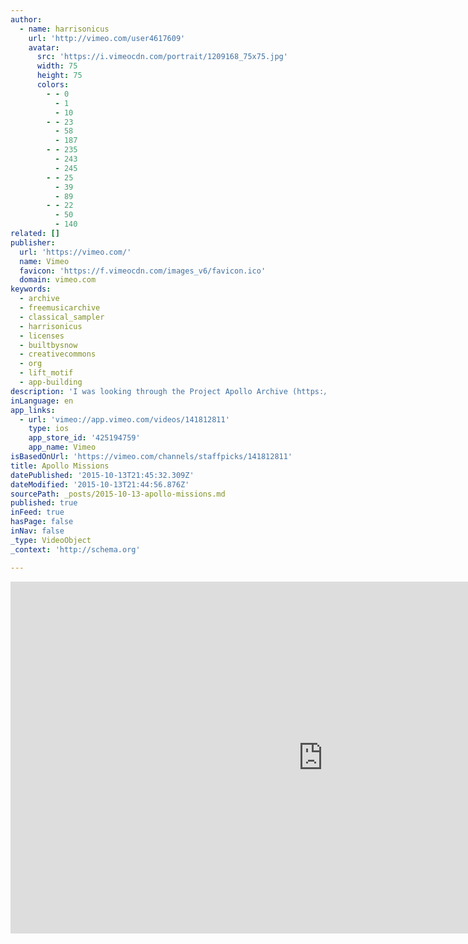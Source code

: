 ```yaml
---
author:
  - name: harrisonicus
    url: 'http://vimeo.com/user4617609'
    avatar:
      src: 'https://i.vimeocdn.com/portrait/1209168_75x75.jpg'
      width: 75
      height: 75
      colors:
        - - 0
          - 1
          - 10
        - - 23
          - 58
          - 187
        - - 235
          - 243
          - 245
        - - 25
          - 39
          - 89
        - - 22
          - 50
          - 140
related: []
publisher:
  url: 'https://vimeo.com/'
  name: Vimeo
  favicon: 'https://f.vimeocdn.com/images_v6/favicon.ico'
  domain: vimeo.com
keywords:
  - archive
  - freemusicarchive
  - classical_sampler
  - harrisonicus
  - licenses
  - builtbysnow
  - creativecommons
  - org
  - lift_motif
  - app-building
description: 'I was looking through the Project Apollo Archive (https://www.flickr.com/photos/projectapolloarchive/) and at one point, I began clicking through a series of pics quickly and it looked like stop motion animation. So, I decided to see what that would look like without me having to click through it. Enjoy!'
inLanguage: en
app_links:
  - url: 'vimeo://app.vimeo.com/videos/141812811'
    type: ios
    app_store_id: '425194759'
    app_name: Vimeo
isBasedOnUrl: 'https://vimeo.com/channels/staffpicks/141812811'
title: Apollo Missions
datePublished: '2015-10-13T21:45:32.309Z'
dateModified: '2015-10-13T21:44:56.876Z'
sourcePath: _posts/2015-10-13-apollo-missions.md
published: true
inFeed: true
hasPage: false
inNav: false
_type: VideoObject
_context: 'http://schema.org'

---
```

<iframe src="https://cdn.embedly.com/widgets/media.html?src=https%3A%2F%2Fplayer.vimeo.com%2Fvideo%2F141812811&amp;url=https%3A%2F%2Fvimeo.com%2F141812811&amp;image=http%3A%2F%2Fi.vimeocdn.com%2Fvideo%2F538925648_1280.jpg&amp;key=b7d04c9b404c499eba89ee7072e1c4f7&amp;type=text%2Fhtml&amp;schema=vimeo" width="1000" height="563" scrolling="no" frameborder="0" allowfullscreen="allowfullscreen" style=""></iframe>